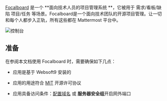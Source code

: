 [Focalboard](https://www.focalboard.com/) 是一个 **面向技术人员的项目管理系统 **，它被用于 需求/看板/缺陷 项目/任务  等场景。Focalboard是一个面向技术团队的开源项目管理。让一切和每个人都步入正轨，所有这些都在 Mattermost 平台中。


![控制台](https://libs.websoft9.com/Websoft9/DocsPicture/zh/focalboard/focalboard-gui-websoft9.png)


## 准备

在参阅本文档使用 Focalboard 时，需要确保如下几点：

- 应用是基于 Websoft9 安装的

- 应用的用途符合 [MIT](https://opensource.org/licenses/MIT) 开源许可协议

- 应用具备访问条件：[配置域名](./guide/appsetdomain) 或 **服务器安全组**开启网外端口